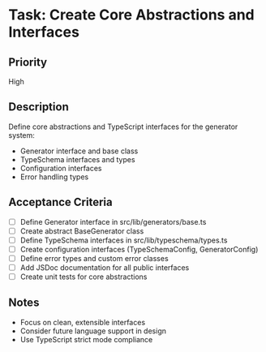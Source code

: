 # Task: Create Core Abstractions and Interfaces

## Priority
High

## Description
Define core abstractions and TypeScript interfaces for the generator system:
- Generator interface and base class
- TypeSchema interfaces and types
- Configuration interfaces
- Error handling types

## Acceptance Criteria
- [ ] Define Generator interface in src/lib/generators/base.ts
- [ ] Create abstract BaseGenerator class
- [ ] Define TypeSchema interfaces in src/lib/typeschema/types.ts
- [ ] Create configuration interfaces (TypeSchemaConfig, GeneratorConfig)
- [ ] Define error types and custom error classes
- [ ] Add JSDoc documentation for all public interfaces
- [ ] Create unit tests for core abstractions

## Notes
- Focus on clean, extensible interfaces
- Consider future language support in design
- Use TypeScript strict mode compliance